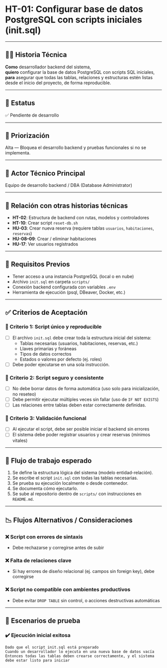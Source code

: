 # HT-01: Configurar base de datos PostgreSQL con scripts iniciales (init.sql)

---

## 🧑‍💻 Historia Técnica

**Como** desarrollador backend del sistema,  
**quiero** configurar la base de datos PostgreSQL con scripts SQL iniciales,  
**para** asegurar que todas las tablas, relaciones y estructuras estén listas desde el inicio del proyecto, de forma reproducible.

---

## 📌 Estatus  
✅ Pendiente de desarrollo

---

## 🎯 Priorización  
Alta — Bloquea el desarrollo backend y pruebas funcionales si no se implementa.

---

## 👥 Actor Técnico Principal  
Equipo de desarrollo backend / DBA (Database Administrator)

---

## 🔗 Relación con otras historias técnicas

- **HT-02**: Estructura de backend con rutas, modelos y controladores  
- **HT-10**: Crear script `reset-db.sh`  
- **HU-03**: Crear nueva reserva (requiere tablas `usuarios`, `habitaciones`, `reservas`)  
- **HU-08–09**: Crear / eliminar habitaciones  
- **HU-17**: Ver usuarios registrados

---

## 🧱 Requisitos Previos

- Tener acceso a una instancia PostgreSQL (local o en nube)
- Archivo `init.sql` en carpeta `scripts/`
- Conexión backend configurada con variables `.env`
- Herramienta de ejecución (psql, DBeaver, Docker, etc.)

---

## ✅ Criterios de Aceptación

### 🎯 Criterio 1: Script único y reproducible
- [ ] El archivo `init.sql` debe crear toda la estructura inicial del sistema:
  - Tablas necesarias (usuarios, habitaciones, reservas, etc.)
  - Llaves primarias y foráneas
  - Tipos de datos correctos
  - Estados o valores por defecto (ej. roles)
- [ ] Debe poder ejecutarse en una sola instrucción.

### 🎯 Criterio 2: Script seguro y consistente
- [ ] No debe borrar datos de forma automática (uso solo para inicialización, no reseteo)
- [ ] Debe permitir ejecutar múltiples veces sin fallar (uso de `IF NOT EXISTS`)
- [ ] Las relaciones entre tablas deben estar correctamente definidas.

### 🎯 Criterio 3: Validación funcional
- [ ] Al ejecutar el script, debe ser posible iniciar el backend sin errores
- [ ] El sistema debe poder registrar usuarios y crear reservas (mínimos vitales)

---

## 🔄 Flujo de trabajo esperado

1. Se define la estructura lógica del sistema (modelo entidad-relación).
2. Se escribe el script `init.sql` con todas las tablas necesarias.
3. Se prueba su ejecución localmente o desde contenedor.
4. Se documenta cómo ejecutarlo.
5. Se sube al repositorio dentro de `scripts/` con instrucciones en `README.md`.

---

## 📉 Flujos Alternativos / Consideraciones

### ❌ Script con errores de sintaxis
- Debe rechazarse y corregirse antes de subir

### ❌ Falta de relaciones clave
- Si hay errores de diseño relacional (ej. campos sin foreign key), debe corregirse

### ❌ Script no compatible con ambientes productivos
- Debe evitar `DROP TABLE` sin control, o acciones destructivas automáticas

---

## 🧪 Escenarios de prueba

### ✔️ Ejecución inicial exitosa
```gherkin
Dado que el script init.sql está preparado
Cuando un desarrollador lo ejecuta en una nueva base de datos vacía
Entonces todas las tablas deben crearse correctamente, y el sistema debe estar listo para iniciar
